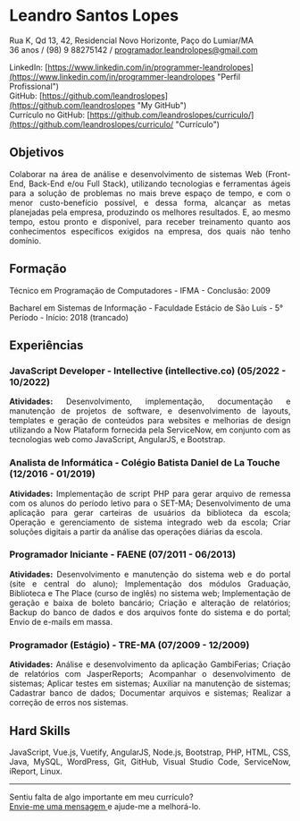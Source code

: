 # Leandro Santos Lopes

Rua K, Qd 13, 42, Residencial Novo Horizonte, Paço do Lumiar/MA <br />
36 anos / (98) 9 88275142 / programador.leandrolopes@gmail.com

LinkedIn: [https://www.linkedin.com/in/programmer-leandrolopes](https://www.linkedin.com/in/programmer-leandrolopes "Perfil Profissional") <br />
GitHub: [https://github.com/leandroslopes](https://github.com/leandroslopes "My GitHub") <br />
Currículo no GitHub: [https://github.com/leandroslopes/curriculo/](https://github.com/leandroslopes/curriculo/ "Currículo")

## Objetivos

<p align="justify">Colaborar na área de análise e desenvolvimento de sistemas Web (Front-End, Back-End e/ou Full Stack), utilizando tecnologias e ferramentas ágeis para a solução de problemas no mais breve espaço de tempo, e com o menor custo-benefício possível, e dessa forma, alcançar as metas planejadas pela empresa, produzindo os melhores resultados. E, ao mesmo tempo, estou pronto e disponível, para receber treinamento quanto aos conhecimentos específicos exigidos na empresa, dos quais não tenho domínio.</p>

## Formação

Técnico em Programação de Computadores - IFMA - Conclusão: 2009

Bacharel em Sistemas de Informação - Faculdade Estácio de São Luís - 5° Período - Início: 2018 (trancado)

## Experiências

### JavaScript Developer - Intellective (intellective.co) (05/2022 - 10/2022)
<p align="justify"><strong>Atividades:</strong> Desenvolvimento, implementação, documentação e manutenção de projetos de software, e desenvolvimento de layouts, templates e geração de conteúdos para websites e melhorias de design utilizando a Now Plataform fornecida pela ServiceNow, em conjunto com as tecnologias web como JavaScript, AngularJS, e Bootstrap.</p>

### Analista de Informática - Colégio Batista Daniel de La Touche (12/2016 - 01/2019)
<p align="justify"><strong>Atividades:</strong> Implementação de script PHP para gerar arquivo de remessa com os alunos do período letivo para o SET-MA; Desenvolvimento de uma aplicação para gerar carteiras de usuários da biblioteca da escola; Operação e gerenciamento de sistema integrado web da escola; Criar soluções digitais a partir da análise das operações diárias da escola.</p>

### Programador Iniciante - FAENE (07/2011 - 06/2013)
<p align="justify"><strong>Atividades:</strong> Desenvolvimento e manutenção do sistema web e do portal (site e central do aluno); Implementação dos módulos Graduação, Biblioteca e The Place (curso de inglês) no sistema web; Implementação de geração e baixa de boleto bancário; Criação e alteração de relatórios; Backup do banco de dados e dos arquivos fonte do sistema e do portal; Envio de e-mails em massa.</p>

### Programador (Estágio) - TRE-MA (07/2009 - 12/2009)
<p align="justify"><strong>Atividades:</strong> Análise e desenvolvimento da aplicação GambiFerias; Criação de relatórios com JasperReports; Acompanhar o desenvolvimento de sistemas; Aplicar testes em sistemas; Auxiliar na manutenção de sistemas; Cadastrar banco de dados; Documentar arquivos e sistemas; Realizar a correção de erros nos sistemas.</p>

## Hard Skills

<p align="justify">JavaScript, Vue.js, Vuetify, AngularJS, Node.js, Bootstrap, PHP, HTML, CSS, Java, MySQL, WordPress, Git, GitHub, Visual Studio Code, ServiceNow, iReport, Linux.</p>

--- 
  
Sentiu falta de algo importante em meu currículo? <br />
[Envie-me uma mensagem ](programador.leandrolopes@gmail.com "Envie-me uma mensagem ") e ajude-me a melhorá-lo.
